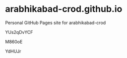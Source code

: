# arabhikabad-crod.github.io
Personal GitHub Pages site for arabhikabad-crod




















































YUs2qDvYCF


M860oE

YdHUJr
